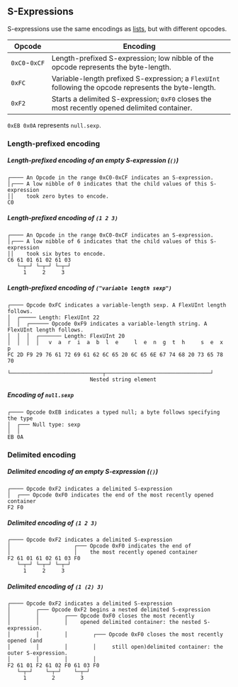 ## S-Expressions

S-expressions use the same encodings as [lists](list.md), but with different opcodes.

| Opcode        | Encoding                                                                                             |
|---------------|------------------------------------------------------------------------------------------------------|
| `0xC0`-`0xCF` | Length-prefixed S-expression; low nibble of the opcode represents the byte-length.                   |
| `0xFC`        | Variable-length prefixed S-expression; a `FlexUInt` following the opcode represents the byte-length. |
| `0xF2`        | Starts a delimited S-expression; `0xF0` closes the most recently opened delimited container.         |

`0xEB 0x0A` represents `null.sexp`.

### Length-prefixed encoding

##### Length-prefixed encoding of an empty S-expression (`()`)
```
┌──── An Opcode in the range 0xC0-0xCF indicates an S-expression.
│┌─── A low nibble of 0 indicates that the child values of this S-expression
││    took zero bytes to encode.
C0
```

##### Length-prefixed encoding of `(1 2 3)`
```
┌──── An Opcode in the range 0xC0-0xCF indicates an S-expression.
│┌─── A low nibble of 6 indicates that the child values of this S-expression
││    took six bytes to encode.
C6 61 01 61 02 61 03
   └─┬─┘ └─┬─┘ └─┬─┘
     1     2     3
```

##### Length-prefixed encoding of `("variable length sexp")`
```
┌──── Opcode 0xFC indicates a variable-length sexp. A FlexUInt length follows.
│  ┌───── Length: FlexUInt 22
│  │  ┌────── Opcode 0xF9 indicates a variable-length string. A FlexUInt length follows.
│  │  │  ┌─────── Length: FlexUInt 20
│  │  │  │   v  a  r  i  a  b  l  e     l  e  n  g  t  h     s  e  x  p
FC 2D F9 29 76 61 72 69 61 62 6C 65 20 6C 65 6E 67 74 68 20 73 65 78 70
      └─────────────────────────────┬─────────────────────────────────┘
                          Nested string element
```


##### Encoding of `null.sexp`
```
┌──── Opcode 0xEB indicates a typed null; a byte follows specifying the type
│  ┌─── Null type: sexp
│  │
EB 0A
```

### Delimited encoding

##### Delimited encoding of an empty S-expression (`()`)
```
┌──── Opcode 0xF2 indicates a delimited S-expression
│  ┌─── Opcode 0xF0 indicates the end of the most recently opened container
F2 F0
```

##### Delimited encoding of `(1 2 3)`
```
┌──── Opcode 0xF2 indicates a delimited S-expression
│                    ┌─── Opcode 0xF0 indicates the end of
│                    │    the most recently opened container
F2 61 01 61 02 61 03 F0
   └─┬─┘ └─┬─┘ └─┬─┘
     1     2     3
```

##### Delimited encoding of `(1 (2) 3)`
```
┌──── Opcode 0xF2 indicates a delimited S-expression
│        ┌─── Opcode 0xF2 begins a nested delimited S-expression
│        │        ┌─── Opcode 0xF0 closes the most recently
│        │        │    opened delimited container: the nested S-expression.
│        │        │        ┌─── Opcode 0xF0 closes the most recently opened (and
│        │        │        │     still open)delimited container: the outer S-expression.
│        │        │        │
F2 61 01 F2 61 02 F0 61 03 F0
   └─┬─┘    └─┬─┘    └─┬─┘
     1        2        3
```

